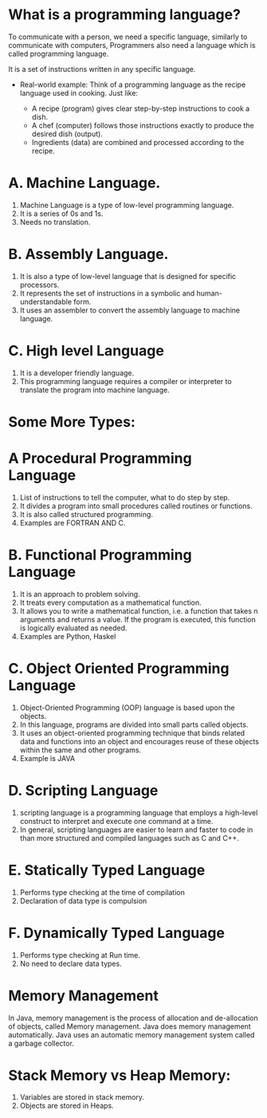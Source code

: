 # What is a programming language?

To communicate with a person, we need a specific language, similarly to communicate with computers, Programmers also need a language which is called programming language.

It is a set of instructions written in any specific language.

- Real-world example:
  Think of a programming language as the recipe language used in cooking. Just like:

  - A recipe (program) gives clear step-by-step instructions to cook a dish.
  - A chef (computer) follows those instructions exactly to produce the desired dish (output).
  - Ingredients (data) are combined and processed according to the recipe.

# A. Machine Language.

1. Machine Language is a type of low-level programming language.
2. It is a series of 0s and 1s.
3. Needs no translation.

# B. Assembly Language.

1. It is also a type of low-level language that is designed for specific processors.
2. It represents the set of instructions in a symbolic and human-understandable form.
3. It uses an assembler to convert the assembly language to machine language.

# C. High level Language

1. It is a developer friendly language.
2. This programming language requires a compiler or interpreter to translate the program into machine language.

# Some More Types:

# A Procedural Programming Language

1. List of instructions to tell the computer, what to do step by step.
2. It divides a program into small procedures called routines or functions.
3. It is also called structured programming.
4. Examples are FORTRAN AND C.

# B. Functional Programming Language

1. It is an approach to problem solving.
2. It treats every computation as a mathematical function.
3. It allows you to write a mathematical function, i.e. a function that takes n arguments and returns a value. If the program is executed, this function is logically evaluated as needed.
4. Examples are Python, Haskel

# C. Object Oriented Programming Language

1. Object-Oriented Programming (OOP) language is based upon the objects.
2. In this language, programs are divided into small parts called objects.
3. It uses an object-oriented programming technique that binds related data and functions into an object and encourages reuse of these objects within the same and other programs.
4. Example is JAVA

# D. Scripting Language

1. scripting language is a programming language that employs a high-level construct to interpret and execute one command at a time.
2. In general, scripting languages are easier to learn and faster to code in than more structured and compiled languages such as C and C++.

# E. Statically Typed Language

1. Performs type checking at the time of compilation
2. Declaration of data type is compulsion

# F. Dynamically Typed Language

1. Performs type checking at Run time.
2. No need to declare data types.

# Memory Management

In Java, memory management is the process of allocation and de-allocation of objects, called Memory management.
Java does memory management automatically. Java uses an automatic memory management system called a garbage collector.

# Stack Memory vs Heap Memory:

1. Variables are stored in stack memory.
2. Objects are stored in Heaps.
